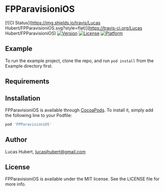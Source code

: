 # FPParavisioniOS

[![CI Status](https://img.shields.io/travis/Lucas Hubert/FPParavisioniOS.svg?style=flat)](https://travis-ci.org/Lucas Hubert/FPParavisioniOS)
[![Version](https://img.shields.io/cocoapods/v/FPParavisioniOS.svg?style=flat)](https://cocoapods.org/pods/FPParavisioniOS)
[![License](https://img.shields.io/cocoapods/l/FPParavisioniOS.svg?style=flat)](https://cocoapods.org/pods/FPParavisioniOS)
[![Platform](https://img.shields.io/cocoapods/p/FPParavisioniOS.svg?style=flat)](https://cocoapods.org/pods/FPParavisioniOS)

## Example

To run the example project, clone the repo, and run `pod install` from the Example directory first.

## Requirements

## Installation

FPParavisioniOS is available through [CocoaPods](https://cocoapods.org). To install
it, simply add the following line to your Podfile:

```ruby
pod 'FPParavisioniOS'
```

## Author

Lucas Hubert, lucasjhubert@gmail.com

## License

FPParavisioniOS is available under the MIT license. See the LICENSE file for more info.
